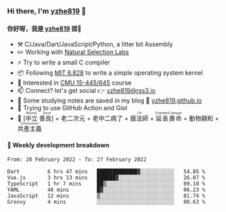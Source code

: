 ### Hi there, I'm [yzhe819](https://github.com/yzhe819) 👋

#### 你好呀，我是 [yzhe819](https://github.com/yzhe819) 捏👋

- :hammer_and_pick: C/Java/Dart/JavaScript/Python, a litter bit Assembly
- :pencil2: Working with [Natural Selection Labs](https://github.com/NaturalSelectionLabs)
- ⚡ Try to write a small C compiler
- 📦 Following [MIT 6.828](https://pdos.csail.mit.edu/6.828/2018/overview.html) to write a simple operating system kernel
- 🧪 Interested in [CMU 15-445/645](https://15445.courses.cs.cmu.edu/fall2020/) course
- 📫 Connect? let's get social 👉 yzhe819@rss3.io
- :scroll: Some studying notes are saved in my blog :space_invader: [yzhe819.github.io](https://yzhe819.github.io/)
- 🌟 Trying to use GitHub Action and Gist
- 🔑 <ruby>[中立 善良]<rp>（</rp><rt>Neutral Good</rt><rp>）</rp></ruby> + 老二次元 + 老中二病了 + <ruby>膜法師<rp>（</rp><rt>+1s</rt><rp>）</rp></ruby> + <ruby>延長壽命<rp>（</rp><rt>Extended Lifespan</rt><rp>）</rp></ruby> + 動物親和 + <ruby>共產主義<rp>（</rp><rt>Communism</rt><rp>）</rp></ruby>



#### 📝 Weekly development breakdown

<!--START_SECTION:waka-->

```text
From: 20 February 2022 - To: 27 February 2022

Dart         6 hrs 47 mins   █████████████▓░░░░░░░░░░░   54.85 %
Vue.js       3 hrs 13 mins   ██████▓░░░░░░░░░░░░░░░░░░   26.07 %
TypeScript   1 hr 7 mins     ██▒░░░░░░░░░░░░░░░░░░░░░░   09.10 %
YAML         46 mins         █▓░░░░░░░░░░░░░░░░░░░░░░░   06.23 %
JavaScript   12 mins         ▒░░░░░░░░░░░░░░░░░░░░░░░░   01.74 %
Groovy       4 mins          ░░░░░░░░░░░░░░░░░░░░░░░░░   00.63 %
```

<!--END_SECTION:waka-->



